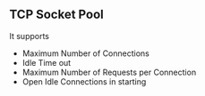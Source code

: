 ## TCP Socket Pool

It supports
* Maximum Number of Connections
* Idle Time out 
* Maximum Number of Requests per Connection
* Open Idle Connections in starting







